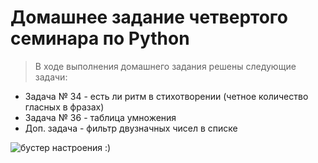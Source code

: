 # Домашнее задание четвертого семинара по Python
> В ходе выполнения домашнего задания решены следующие задачи:
* Задача № 34 - есть ли ритм в стихотворении (четное количество гласных в фразах)
* Задача № 36 - таблица умножения
* Доп. задача - фильтр двузначных чисел в списке


![бустер настроения :)](https://sun9-east.userapi.com/sun9-74/s/v1/ig2/3q7D9cvAK12rRiZ0oOXtwXPODlkQpOGrSqwnE6oBoDbDSoLe7yA7bONNUum_TIzmgoBTxaYk-I9ZShCHNl2K8shT.jpg?size=1200x683&quality=96&type=album)  